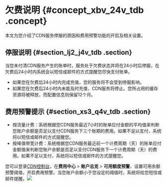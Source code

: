 # 欠费说明 {#concept_xbv_24v_tdb .concept}

本文为您介绍了CDN服务停服的原因和费用预警功能的开启及相关设置。

## 停服说明 {#section_lj2_j4v_tdb .section}

当您未付清CDN服务产生的账单时，服务处于欠费状态并将在24小时后停服，在欠费后24小时内系统会以短信或邮件的方式提醒您尽快支付账单。

-   如果您在欠费后24小时内完成充值，您的服务将不会受到停服影响。
-   如果您在欠费后24小时内未能及时充值，CDN服务将停止。您所占用的缓存资源将被释放，而配置信息则保留12个月。

## 费用预警提示 {#section_xs3_q4v_tdb .section}

-   按流量计费：系统根据您CDN服务最近7小时的账单应付金额的平均值来判断您账户余额是否足以支付CDN服务下三个账期的费用。如果不足以支付，系统将以短信或邮件的方式提醒您。
-   按峰值带宽计费：系统根据您CDN服务最近前一个计费周期（天）的账单应付金额值来判断您账户余额是否足以支付CDN服务下一个计费周期（天）的费用。如果不足以支付，系统将以短信或邮件的方式提醒您。

您可以登录[CDN控制台](https://cdn.console.aliyun.com)，在**费用中心** \> **账户总览** \> **可用额度预警**，设置可用余额预警阈值，开启费用预警。当您账户余额小于您设定的阈值时，系统将给您短信或邮件提醒。![](http://static-aliyun-doc.oss-cn-hangzhou.aliyuncs.com/assets/img/5110/156162965011591_zh-CN.png)

